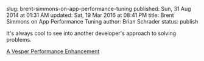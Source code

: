 slug: brent-simmons-on-app-performance-tuning
published: Sun, 31 Aug 2014 at 01:31 AM
updated: Sat, 19 Mar 2016 at 08:41 PM
title: Brent Simmons on App Performance Tuning
author: Brian Schrader
status: publish

It's always cool to see into another developer's approach to solving problems.

[A Vesper Performance Enhancement](http://inessential.com/2014/08/28/a_vesper_performance_enhancement)